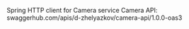 Spring HTTP client for Camera service
Camera API: swaggerhub.com/apis/d-zhelyazkov/camera-api/1.0.0-oas3